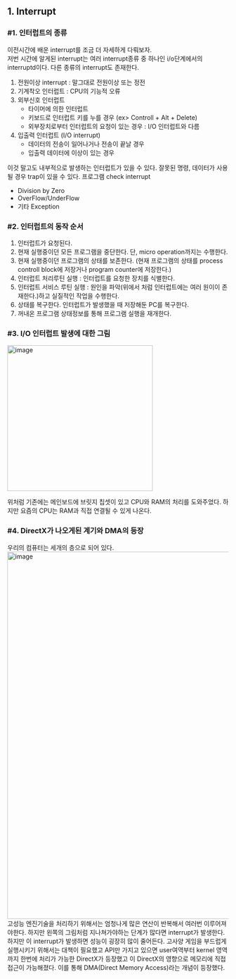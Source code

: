 ## 1. Interrupt
### #1. 인터럽트의 종류
이전시간에 배운 interrupt를 조금 더 자세하게 다뤄보자.  
저번 시간에 알게된 interrupt는 여러 interrupt종류 중 하나인 i/o단계에서의 interruptd이다. 다른 종류의 interrupt도 존재한다.  
1. 전원이상 interrupt : 말그대로 전원이상 또는 정전  
2. 기계착오 인터럽트 : CPU의 기능적 오류
3. 외부신호 인터럽트 
   - 타이머에 의한 인터럽트
   - 키보드로 인터럽트 키를 누를 경우 (ex> Controll + Alt + Delete)
   - 외부장치로부터 인터럽트의 요청이 있는 경우 : I/O 인터럽트와 다름
4. 입출력 인터럽트 (I/O interrupt)
   - 데이터의 전송이 일어나거나 전송이 끝날 경우 
   - 입출력 데이터에 이상이 있는 경우

이것 말고도 내부적으로 발생하는 인터럽트가 있을 수 있다. 
잘못된 명령, 데이터가 사용될 경우 trap이 있을 수 있다. 
프로그램 check interrupt
- Division by Zero
- OverFlow/UnderFlow
- 기타 Exception

### #2. 인터럽트의 동작 순서
1. 인터럽트가 요청된다. 
2. 현재 실행중이던 모든 프로그램을 중단한다. 단, micro operation까지는 수행한다.
3. 현재 실행중이던 프로그램의 상태를 보존한다. (현재 프로그램의 상태를 process controll block에 저장거나 program counter에 저장한다.)  
4. 인터럽트 처리루틴 실행 : 인터럽트를 요청한 장치를 식별한다. 
5. 인터럽트 서비스 루틴 실행 : 원인을 파악(위에서 처럼 인터럽트에는 여러 원이이 존재한다.)하고 실질적인 작업을 수행한다. 
6. 상태를 복구한다. 인터럽트가 발생했을 때 저장해둔 PC를 복구한다. 
7. 꺼내온 프로그램 상태정보를 통해 프로그램 실행을 재개한다.  


### #3. I/O 인터럽트 발생에 대한 그림  
<img width="331" alt="image" src="https://user-images.githubusercontent.com/78134917/170910220-21db4eea-be87-4010-8779-b98ebffd11b9.png">

위처럼 기존에는 메인보드에 브릿지 칩셋이 있고 CPU와 RAM의 처리를 도와주었다. 하지만 요즘의 CPU는 RAM과 직접 연결될 수 있게 나온다.  
### #4. DirectX가 나오게된 계기와 DMA의 등장 
우리의 컴퓨터는 세개의 층으로 되어 있다.   
<img width="834" alt="image" src="https://user-images.githubusercontent.com/78134917/170910936-1e60103f-6a0d-483e-b3e0-fa07f596e877.png">  
고성능 엔진기술을 처리하기 위해서는 엄청나게 많은 연산이 반복해서 여러번 이루어져야한다. 하지만 왼쪽의 그림처럼 지나쳐가야하는 단계가 많다면 interrupt가 발생한다. 하지만 이 interrupt가 발생하면 성능이 
굉장히 많이 줄어든다. 고사양 게임을 부드럽게 실행시키기 위해서는 대책이 필요했고 API만 가지고 있으면 user여역부터 kernel 영역까지 한번에 처리가 가능한 DirectX가 등장했고 이 DirectX의 영향으로 
메모리에 직접 접근이 가능해졌다. 이를 통해 DMA(Direct Memory Access)라는 개념이 등장했다.




